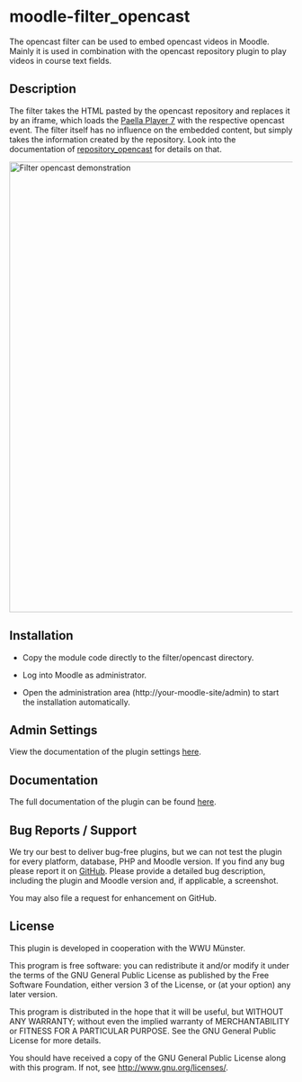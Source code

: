 moodle-filter_opencast
=====================
The opencast filter can be used to embed opencast videos in Moodle.
Mainly it is used in combination with the opencast repository plugin to play videos in course text fields.


Description
-----------
The filter takes the HTML pasted by the opencast repository and replaces it by an iframe, which loads the [Paella Player 7](https://paellaplayer.upv.es/) with the respective opencast event.
The filter itself has no influence on the embedded content, but simply takes the information created by the repository.
Look into the documentation of [repository_opencast](https://github.com/Opencast-Moodle/moodle-repository_opencast) for details on that.

<img width="800" alt="Filter opencast demonstration" src="https://user-images.githubusercontent.com/28386141/137904963-968fd449-602d-40c8-99ad-c56a40fd03f0.png">


Installation
------------

* Copy the module code directly to the filter/opencast directory.

* Log into Moodle as administrator.

* Open the administration area (http://your-moodle-site/admin) to start the installation
  automatically.


Admin Settings
--------------

View the documentation of the plugin settings [here](https://moodle.docs.opencast.org/#filter/settings/).


## Documentation ##

The full documentation of the plugin can be found [here](https://moodle.docs.opencast.org/#filter/about/).


Bug Reports / Support
---------------------

We try our best to deliver bug-free plugins, but we can not test the plugin for every platform,
database, PHP and Moodle version. If you find any bug please report it on
[GitHub](https://github.com/Opencast-Moodle/moodle-filter_opencast/issues). Please
provide a detailed bug description, including the plugin and Moodle version and, if applicable, a
screenshot.

You may also file a request for enhancement on GitHub.


## License ##

This plugin is developed in cooperation with the WWU Münster.

This program is free software: you can redistribute it and/or modify it under
the terms of the GNU General Public License as published by the Free Software
Foundation, either version 3 of the License, or (at your option) any later
version.

This program is distributed in the hope that it will be useful, but WITHOUT ANY
WARRANTY; without even the implied warranty of MERCHANTABILITY or FITNESS FOR A
PARTICULAR PURPOSE.  See the GNU General Public License for more details.

You should have received a copy of the GNU General Public License along with
this program.  If not, see <http://www.gnu.org/licenses/>.
